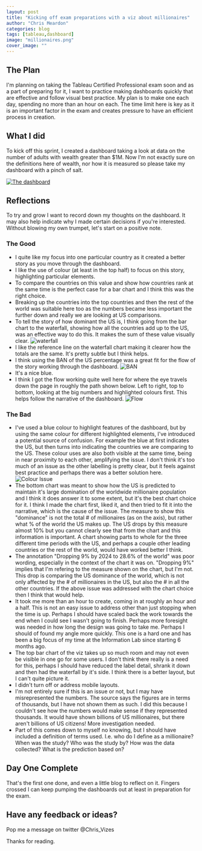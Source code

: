 ```yaml
---
layout: post
title: "Kicking off exam preparations with a viz about millionaires"
author: "Chris Meardon"
categories: blog
tags: [tableau,dashboard]
image: "millionaires.png"
cover_image: ""
---
```

## The Plan
I'm planning on taking the Tableau Certified Professional exam soon and as a part of preparing for it, I want to practice making dashboards quickly that are effective and follow visual best practice. My plan is to make one each day, spending no more than an hour on each. The time limit here is key as it is an important factor in the exam and creates pressure to have an efficient process in creation. 

## What I did
To kick off this sprint, I created a dashboard taking a look at data on the number of adults with wealth greater than $1M. Now I'm not exactly sure on the definitions here of wealth, nor how it is measured so please take my dashboard with a pinch of salt. 

[![The dashboard](/assets/img/Millionaires_dash.png "I should probably make this a hyperlink")](https://public.tableau.com/profile/chris.meardon#!/vizhome/MillionairesoftheWorldUSDomination/Millionaires)

## Reflections
To try and grow I want to record down my thoughts on the dashboard. It may also help indicate why I made certain decisions if you're interested. Without blowing my own trumpet, let's start on a positive note. 

### The Good
* I quite like my focus into one particular country as it created a better story as you move through the dashboard.
* I like the use of colour (at least in the top half) to focus on this story, highlighting particular elements.
* To compare the countries on this value and show how countries rank at the same time is the perfect case for a bar chart and I think this was the right choice. 
* Breaking up the countries into the top countries and then the rest of the world was suitable here too as the numbers became less important the further down and really we are looking at US comparisons.
* To tell the story of how dominant the US is, I think going from the bar chart to the waterfall, showing how all the countries add up to the US,  was an effective way to do this. It makes the sum of these value visually clear. 
![waterfall](/assets/img/millionaire_waterfall.png "What is this field again?")
* I like the reference line on the waterfall chart making it clearer how the totals are the same. It's pretty subtle but I think helps. 
* I think using the BAN of the US percentage was a great fit for the flow of the story working through the dashboard. 
![BAN](/assets/img/millionaire_ban.png )
* It's a nice blue.
* I think I got the flow working quite well here for where the eye travels down the page in roughly the path shown below. Left to right, top to bottom, looking at the big numbers and highlighted colours first. This helps follow the narrative of the dashboard. 
![Flow](/assets/img/mill_flow.png )
 
### The Bad
* I've used a blue colour to highlight features of the dashboard, but by using the same colour for different highlighted elements, I've introduced a potential source of confusion. For example the blue at first indicates the US, but then turns into indicating the countries we are comparing to the US. These colour uses are also both visible at the same time, being in near proximity to each other, amplifying the issue. I don't think it's too much of an issue as the other labelling is pretty clear, but it feels against best practice and perhaps there was a better solution here.
![Colour Issue](/assets/img/colour_issue.png)
* The bottom chart was meant to show how the US is predicted to maintain it's large domination of the worldwide millionaire population and I think it does answer it to some extent, but it's the best chart choice for it. I think I made the chart first, liked it, and then tried to fit it into the narrative, which is the cause of the issue. The measure to show this "dominance" is not the total # of millionaires (as on the axis), but rather what % of the world the US makes up. The US drops by this measure almost 10% but you cannot clearly see that from the chart and this information is important. A chart showing parts to whole for the three different time periods with the US, and perhaps a couple other leading countries or the rest of the world, would have worked better I think. 
* The annotation "Dropping 9% by 2024 to 28.6% of the world" was poor wording, especially in the context of the chart it was on. "Dropping 9%" implies that I'm refering to the measure shown on the chart, but I'm not. This drop is comparing the US dominance of the world, which is not only affected by the # of millionaires in the US, but also the # in all the other countries. If the above issue was addressed with the chart choice then I think that would help.
* It took me more than an hour to create, coming in at roughly an hour and a half. This is not an easy issue to address other than just stopping when the time is up. Perhaps I should have scaled back the work towards the end when I could see I wasn't going to finish. Perhaps more foresight was needed in how long the design was going to take me. Perhaps I should of found my angle more quickly. This one is a hard one and has been a big focus of my time at the Information Lab since starting 6 months ago. 
* The top bar chart of the viz takes up so much room and may not even be visible in one go for some users. I don't think there really is a need for this, perhaps I should have reduced the label detail, shrank it down and then had the waterfall by it's side. I think there is a better layout, but I can't quite picture it.
* I didn't turn off or address mobile layouts.
* I'm not entirely sure if this is an issue or not, but I may have misrepresented the numbers. The source says the figures are in terms of thousands, but I have not shown them as such. I did this because I couldn't see how the numbers would make sense if they represented thousands. It would have shown billions of US millionaires, but there aren't billions of US citizens! More investigation needed.
* Part of this comes down to myself no knowing, but I should have included a definition of terms used. I.e. who do I define as a millionaire? When was the study? Who was the study by? How was the data collected? What is the prediction based on? 

## Day One Complete
That's the first one done, and even a little blog to reflect on it. Fingers crossed I can keep pumping the dashboards out at least in preparation for the exam. 

## Have any feedback or ideas?
Pop me a message on twitter @Chris_Vizes

Thanks for reading.